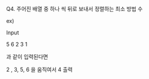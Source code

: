 Q4. 주어진 배열 중 하나 씩 뒤로 보내서 정렬하는 최소 방법 수

ex)

Input

5 6 2 3 1


과 같이 입력된다면

2 ,  3,  5, 6 을 움직여서 4 출력
